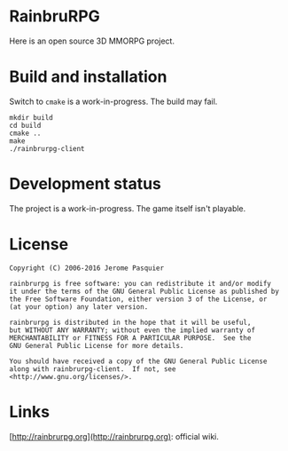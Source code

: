 # RainbruRPG

Here is an open source 3D MMORPG project.

# Build and installation

Switch to `cmake` is a work-in-progress. The build may fail.

	mkdir build
	cd build
	cmake ..
	make
	./rainbrurpg-client

# Development status

The project is a work-in-progress. The game itself isn't playable.

# License

	Copyright (C) 2006-2016 Jerome Pasquier

	rainbrurpg is free software: you can redistribute it and/or modify
	it under the terms of the GNU General Public License as published by
	the Free Software Foundation, either version 3 of the License, or
	(at your option) any later version.
	
	rainbrurpg is distributed in the hope that it will be useful,
	but WITHOUT ANY WARRANTY; without even the implied warranty of
	MERCHANTABILITY or FITNESS FOR A PARTICULAR PURPOSE.  See the
	GNU General Public License for more details.
	
	You should have received a copy of the GNU General Public License
	along with rainbrurpg-client.  If not, see <http://www.gnu.org/licenses/>.

# Links

[http://rainbrurpg.org](http://rainbrurpg.org): official wiki.
